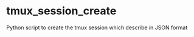 tmux_session_create
===================

Python script to create the tmux session which describe in JSON format 
